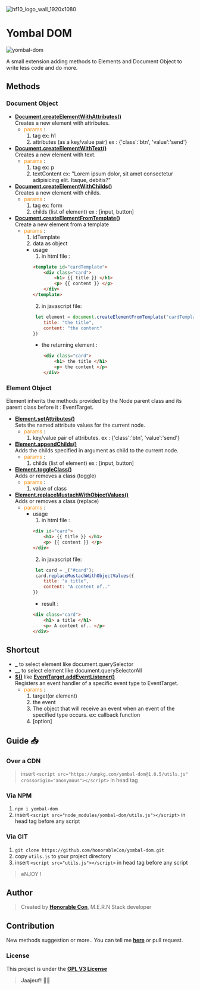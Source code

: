 ![hf10_logo_wall_1920x1080](https://github.com/MedouneSGB/Impact-Wall/assets/40875400/46c28d0e-c595-437d-9bad-f70bbbc74ed9)

# Yombal DOM

![yombal-dom](https://img.shields.io/badge/Js-Yombal%20Dom-red")

A small extension adding methods to Elements and Document Object to write less code and do more.

## Methods

### Document Object
  - **[Document.createElementWithAttributes()]()**<br>
      Creates a new element with attributes.
      - <span style='color:#FD971F;'>params</span> : <br>
          1. tag ex: h1
          2. attributes (as a key/value pair) ex : {'class':'btn', 'value':'send'}
  - **[Document.createElementWithText()]()**<br>
      Creates a new element with text.
      - <span style='color:#FD971F;'>params</span> : <br>
          1. tag ex: p
          2. textContent ex: "Lorem ipsum dolor, sit amet consectetur adipisicing elit. Itaque, debitis?"
  - **[Document.createElementWithChilds()]()**<br>
      Creates a new element with childs.
      - <span style='color:#FD971F;'>params</span> : <br>
          1. tag ex: form
          2. childs (list of element) ex : [input, button]
  - **[Document.createElementFromTemplate()]()**<br>
      Create a new element from a template
      - <span style='color:#FD971F;'>params</span> : <br>
          1. idTemplate
          2. data as object
        - usage
          1. in html file : 
            ```html
            <template id="cardTemplate">
                <div class="card">
                    <h1> {{ title }} </h1>
                    <p> {{ content }} </p>
                </div>
            </template>
            ```
          2. in javascript file:
            ```javascript
             let element = document.createElementFromTemplate("cardTemplate", {
                title: "the title",
                content: "the content"
            })
            ```
          - the returning element : 
          ```html
              <div class="card">
                  <h1> the title </h1>
                  <p> the content </p>
              </div>
          ```
          

  ### Element Object
  Element inherits the methods provided by the Node parent class and its parent class before it : EventTarget.
  - **[Element.setAttributes()]()**<br>
      Sets the named attribute values ​​for the current node.
      - <span style='color:#FD971F;'>params</span> : <br>
          1. key/value pair of attributes.  ex : {'class':'btn', 'value':'send'}
  - **[Element.appendChilds()]()**<br>
      Adds the childs specified in argument as child to the current node.
      - <span style='color:#FD971F;'>params</span> : <br>
          1. childs (list of element) ex : [input, button]
  - **[Element.toggleClass()]()**<br>
      Adds or removes a class (toggle)
      - <span style='color:#FD971F;'>params</span> : <br>
          1. value of class
  - **[Element.replaceMustachWithObjectValues()]()**<br>
      Adds or removes a class (replace)
      - <span style='color:#FD971F;'>params</span> : <br>
        - usage
          1. in html file : 
            ```html
            <div id="card">
                <h1> {{ title }} </h1>
                <p> {{ content }} </p>
            </div>
            ```
          2. in javascript file:
            ```javascript
             let card = _("#card");
             card.replaceMustachWithObjectValues({
                title: "a title",
                content: "A content of.."
            })
            ```
          - result : 
          ```html
          <div class="card">
              <h1> a title </h1>
              <p> A content of.. </p>
          </div>


## Shortcut
- **[_]()** to select element like document.querySelector
- **[__]()** to select element like document.querySelectorAll
- **[$()]()** like **[EventTarget.addEventListener()]()**<br>
    Registers an event handler of a specific event type to EventTarget.
    - <span style='color:#FD971F;'>params</span> :<br>
        1. target(or element)
        2. the event
        3. The object that will receive an event when an event of the specified type occurs.  ex: callback function
        4. \[option\]

## Guide 📥
### Over a CDN
  > insert `<script src="https://unpkg.com/yombal-dom@1.0.5/utils.js" crossorigin="anonymous"></script>` in head tag

### Via NPM
1. `npm i yombal-dom`
2. insert `<script src="node_modules/yombal-dom/utils.js"></script>` in head tag before any script
### Via GIT
1. `git clone https://github.com/honorableCon/yombal-dom.git`
2. copy `utils.js` to your project directory
3. insert `<script src="utils.js"></script>` in head tag before any script

> eNJOY !
  
## Author

> Created by **[Honorable Con](https://github.com/honorableCon)**, M.E.R.N Stack developer

## Contribution

New methods suggestion or more.. You can tell me **[here](https://github.com/honorableCon/yombal-dom/issues)** or pull request.


### License

This project is under the **[GPL V3 License](https://github.com/honorableCon/yombal-dom/blob/main/LICENSE)**

> **Jaajeuf!** 🙏🏾
